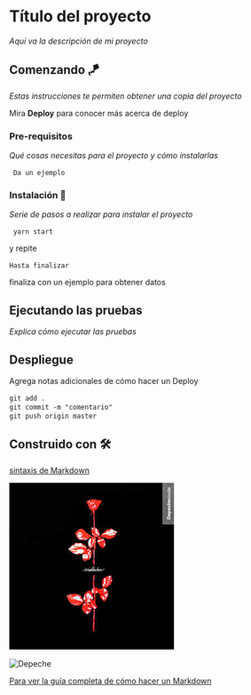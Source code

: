 # Título del proyecto

_Aquí va la descripción de mi proyecto_

## Comenzando 🪁
_Estas instrucciones te permiten obtener una copia del proyecto_

Mira **Deploy** para conocer más acerca de deploy
### Pre-requisitos ###
_Qué cosas necesitas para el proyecto y cómo instalarlas_

```
 Da un ejemplo 

```
### Instalación 🔧

_Serie de pasos a realizar para instalar el proyecto_

```
 yarn start

```
y repite
```
Hasta finalizar

```
finaliza con un ejemplo para obtener datos

## Ejecutando las pruebas

_Explica cómo ejecutar las pruebas_

## Despliegue

Agrega notas adicionales de cómo hacer un Deploy

```
git add .
git commit -m "comentario"
git push origin master 
```

## Construido con 🛠

[sintaxis de Markdown](https://markdown.es/sintaxis-markdown/)

![DepecheMode](./violator.jpg)

![Depeche](https://img.discogs.com/QyxYUK5WQd1PawQU2X0WDlRK1f0=/fit-in/300x300/filters:strip_icc():format(jpeg):mode_rgb():quality(40)/discogs-images/R-650878-1457916504-5180.jpeg.jpg)

[Para ver la guía completa de cómo hacer un Markdown](https://markdown.es/sintaxis-markdown/)




